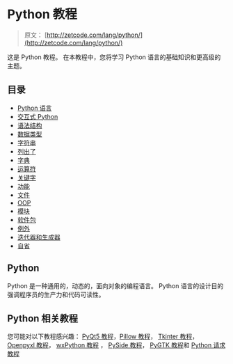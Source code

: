 # Python 教程

> 原文： [http://zetcode.com/lang/python/](http://zetcode.com/lang/python/)

这是 Python 教程。 在本教程中，您将学习 Python 语言的基础知识和更高级的主题。

## 目录



*   [Python 语言](python/)
*   [交互式 Python](interactivepython/)
*   [语法结构](lexicalstructure/)
*   [数据类型](datatypes/)
*   [字符串](strings/)
*   [列出了](lists/)
*   [字典](dictionaries/)
*   [运算符](operators/)
*   [关键字](keywords/)
*   [功能](functions/)
*   [文件](files/)
*   [OOP](oop/)
*   [模块](modules/)
*   [软件包](packages/)
*   [例外](exceptions/)
*   [迭代器和生成器](itergener/)
*   [自省](introspection/)



## Python

Python 是一种通用的，动态的，面向对象的编程语言。 Python 语言的设计目的强调程序员的生产力和代码可读性。

## Python 相关教程

您可能对以下教程感兴趣： [PyQt5 教程](/gui/pyqt5/)，[Pillow 教程](/python/pillow/)， [Tkinter 教程](/tkinter/)， [Openpyxl 教程](/articles/openpyxl/)， [wxPython 教程](/wxpython/) ， [PySide 教程](/gui/pysidetutorial/)， [PyGTK 教程](/gui/pygtk/)和 [Python 请求教程](/web/pythonrequests/)